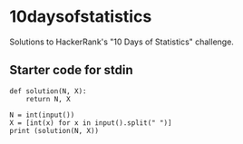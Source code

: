 # 10daysofstatistics
Solutions to HackerRank's "10 Days of Statistics" challenge.

## Starter code for stdin

```
def solution(N, X):
    return N, X

N = int(input())
X = [int(x) for x in input().split(" ")]
print (solution(N, X))
```
